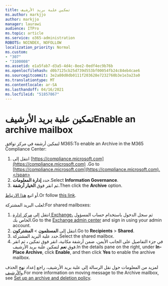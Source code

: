 ```yaml
---
title: تمكين علبة بريد الأرشيف
ms.author: markjjo
author: markjjo
manager: laurawi
audience: ITPro
ms.topic: article
ms.service: o365-administration
ROBOTS: NOINDEX, NOFOLLOW
localization_priority: Normal
ms.custom:
- "307"
- "3100008"
ms.assetid: e1a5fab7-d3a5-4d4c-8ee2-0edf4ec9b76b
ms.openlocfilehash: d0b7125cb25d739d553bf00054fb24c84eb4cae6
ms.sourcegitcommit: 3e2a80d0db0111f203628e7232760b3e1e3a23a0
ms.translationtype: MT
ms.contentlocale: ar-SA
ms.lasthandoff: 04/16/2021
ms.locfileid: "51857867"
---
```

# <a name="enable-an-archive-mailbox"></a><span data-ttu-id="b7f60-102">تمكين علبة بريد الأرشيف</span><span class="sxs-lookup"><span data-stu-id="b7f60-102">Enable an archive mailbox</span></span>

<span data-ttu-id="b7f60-103">لتمكين أرشفة في مركز توافق M365:</span><span class="sxs-lookup"><span data-stu-id="b7f60-103">To enable an Archive in the M365 Compliance Center:</span></span>

1. <span data-ttu-id="b7f60-104">انتقل إلى [https://compliance.microsoft.com](https://compliance.microsoft.com) .</span><span class="sxs-lookup"><span data-stu-id="b7f60-104">Go to [https://compliance.microsoft.com](https://compliance.microsoft.com).</span></span>
2. <span data-ttu-id="b7f60-105">حدد **إدارة المعلومات**.</span><span class="sxs-lookup"><span data-stu-id="b7f60-105">Select **Information Governance**.</span></span>
3. <span data-ttu-id="b7f60-106">ثم انقر فوق **الخيار أرشفة.**</span><span class="sxs-lookup"><span data-stu-id="b7f60-106">Then click the **Archive** option.</span></span>

<span data-ttu-id="b7f60-107">أو اتبع [هذا الارتباط](https://sip.compliance.microsoft.com/informationgovernance?viewid=archive).</span><span class="sxs-lookup"><span data-stu-id="b7f60-107">Or follow [this link](https://sip.compliance.microsoft.com/informationgovernance?viewid=archive).</span></span>  

<span data-ttu-id="b7f60-108">لعلب البريد المشتركة:</span><span class="sxs-lookup"><span data-stu-id="b7f60-108">For shared mailboxes:</span></span>

1. <span data-ttu-id="b7f60-109">انتقل إلى [مركز إدارة Exchange،](https://outlook.office365.com/ecp) ثم سجل الدخول باستخدام حساب المسؤول الخاص بك.</span><span class="sxs-lookup"><span data-stu-id="b7f60-109">Go to the [Exchange admin center](https://outlook.office365.com/ecp) and sign in using your admin account.</span></span>
2. <span data-ttu-id="b7f60-110">انتقل إلى **المستلمون**  >  **المشتركون**.</span><span class="sxs-lookup"><span data-stu-id="b7f60-110">Go to **Recipients** > **Shared**.</span></span>
3. <span data-ttu-id="b7f60-111">حدد علبة البريد المشتركة.</span><span class="sxs-lookup"><span data-stu-id="b7f60-111">Select the shared mailbox.</span></span>
4. <span data-ttu-id="b7f60-112">في جزء التفاصيل على الجانب الأيمن، ضمن أرشفة مكانية، انقر فوق تمكين **،** ثم انقر فوق  **نعم** لتمكين علبة بريد الأرشيف.</span><span class="sxs-lookup"><span data-stu-id="b7f60-112">In the details pane on the right, under **In-Place Archive**, click **Enable**, and then click **Yes** to enable the archive mailbox.</span></span>

<span data-ttu-id="b7f60-113">لمزيد من المعلومات حول نقل الرسالة إلى علبة بريد الأرشيف، راجع إعداد نهج الحذف [والأرشيف](https://docs.microsoft.com//office365/securitycompliance/set-up-an-archive-and-deletion-policy-for-mailboxes).</span><span class="sxs-lookup"><span data-stu-id="b7f60-113">For more information on moving message to the Archive mailbox, see [Set up an archive and deletion policy](https://docs.microsoft.com//office365/securitycompliance/set-up-an-archive-and-deletion-policy-for-mailboxes).</span></span>
